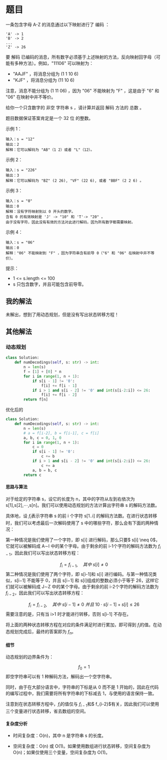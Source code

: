 # 题目

一条包含字母 A-Z 的消息通过以下映射进行了 编码 ：

```
'A' -> 1
'B' -> 2
...
'Z' -> 26
```


要 解码 已编码的消息，所有数字必须基于上述映射的方法，反向映射回字母（可能有多种方法）。例如，"11106" 可以映射为：

- "AAJF" ，将消息分组为 (1 1 10 6)
- "KJF" ，将消息分组为 (11 10 6)

注意，消息不能分组为  (1 11 06) ，因为 "06" 不能映射为 "F" ，这是由于 "6" 和 "06" 在映射中并不等价。

给你一个只含数字的 非空 字符串 s ，请计算并返回 解码 方法的 总数 。

题目数据保证答案肯定是一个 32 位 的整数。

示例 1：

```
输入：s = "12"
输出：2
解释：它可以解码为 "AB"（1 2）或者 "L"（12）。
```


示例 2：

```
输入：s = "226"
输出：3
解释：它可以解码为 "BZ" (2 26), "VF" (22 6), 或者 "BBF" (2 2 6) 。
```


示例 3：

```
输入：s = "0"
输出：0
解释：没有字符映射到以 0 开头的数字。
含有 0 的有效映射是 'J' -> "10" 和 'T'-> "20" 。
由于没有字符，因此没有有效的方法对此进行解码，因为所有数字都需要映射。
```


示例 4：

```
输入：s = "06"
输出：0
解释："06" 不能映射到 "F" ，因为字符串含有前导 0（"6" 和 "06" 在映射中并不等价）。
```


提示：

- 1 <= s.length <= 100
- s 只包含数字，并且可能包含前导零。

## 我的解法

未解出，想到了用动态规划，但是没有写出状态转移方程！

## 其他解法

### 动态规划

```python
class Solution:
    def numDecodings(self, s: str) -> int:
        n = len(s)
        f = [1] + [0] * n
        for i in range(1, n + 1):
            if s[i - 1] != '0':
                f[i] += f[i - 1]
            if i > 1 and s[i - 2] != '0' and int(s[i-2:i]) <= 26:
                f[i] += f[i - 2]
        return f[n]
```

优化后的

```python
class Solution:
    def numDecodings(self, s: str) -> int:
        n = len(s)
        # a = f[i-2], b = f[i-1], c = f[i]
        a, b, c = 0, 1, 0
        for i in range(1, n + 1):
            c = 0
            if s[i - 1] != '0':
                c += b
            if i > 1 and s[i - 2] != '0' and int(s[i-2:i]) <= 26:
                c += a
            a, b = b, c
        return c
```

#### 思路与算法

对于给定的字符串 s，设它的长度为 n，其中的字符从左到右依次为 s[1],s[2],⋯,s[n]。我们可以使用动态规划的方法计算出字符串 s 的解码方法数。

具体地，设 $f_i$表示字符串 s 的前 i 个字符 s[1..i] 的解码方法数。在进行状态转移时，我们可以考虑最后一次解码使用了 s 中的哪些字符，那么会有下面的两种情况：

第一种情况是我们使用了一个字符，即 s[i] 进行解码，那么只要$ s[i] \neq 0$，它就可以被解码成 A∼I 中的某个字母。由于剩余的前 i-1个字符的解码方法数为 $f_{i-1}$，因此我们可以写出状态转移方程：

$$
f_i = f_{i-1}, \quad 其中 ~ s[i] \neq 0
$$
第二种情况是我们使用了两个字符，即 s[i-1]和 s[i] 进行编码。与第一种情况类似，s[i−1] 不能等于 0，并且 s[i−1] 和 s[i]组成的整数必须小于等于 26，这样它们就可以被解码成 J∼Z 中的某个字母。由于剩余的前 i-2个字符的解码方法数为 $f_{i-2}$，因此我们可以写出状态转移方程：

$$
f_i = f_{i-2}, \quad 其中 ~ s[i-1] \neq 0 ~并且~ 10\cdot s[i-1]+s[i] \leq 26
$$
需要注意的是，只有当 i>1 时才能进行转移，否则 s[i-1] 不存在。

将上面的两种状态转移方程在对应的条件满足时进行累加，即可得到 $f_i$的值。在动态规划完成后，最终的答案即为 $f_n$。

#### 细节

动态规划的边界条件为：

$$
f_0 = 1
$$
即空字符串可以有 1 种解码方法，解码出一个空字符串。

同时，由于在大部分语言中，字符串的下标是从 0 而不是 1 开始的，因此在代码的编写过程中，我们需要将所有字符串的下标减去 1，与使用的语言保持一致。


注意到在状态转移方程中，$f_i$的值仅与 $f_{i-1}$和$ f_{i-2}$有关，因此我们可以使用三个变量进行状态转移，省去数组的空间。

#### 复杂度分析

- 时间复杂度：O(n)，其中 n 是字符串 s 的长度。

- 空间复杂度：O(n) 或 O(1)。如果使用数组进行状态转移，空间复杂度为 O(n)；如果仅使用三个变量，空间复杂度为 O(1)。


